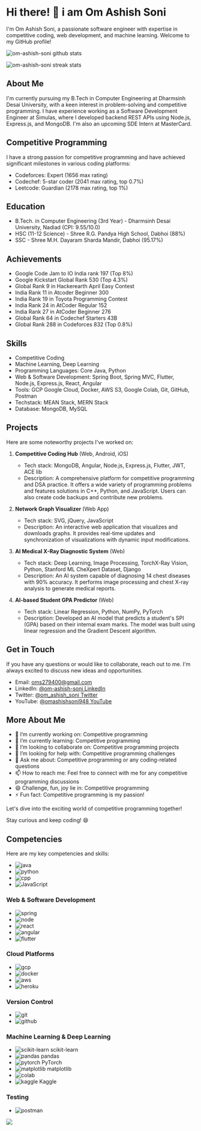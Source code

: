 
# Hi there! 👋 i am Om Ashish Soni 

I'm Om Ashish Soni, a passionate software engineer with expertise in competitive coding, web development, and machine learning. Welcome to my GitHub profile!

![om-ashish-soni github stats](https://github-readme-stats.vercel.app/api?username=om-ashish-soni&show_icons=true)  

![om-ashish-soni streak stats](https://github-readme-streak-stats.herokuapp.com/?user=om-ashish-soni&)  



## About Me

I'm currently pursuing my B.Tech in Computer Engineering at Dharmsinh Desai University, with a keen interest in problem-solving and competitive programming. I have experience working as a Software Development Engineer at Simulas, where I developed backend REST APIs using Node.js, Express.js, and MongoDB. I'm also an upcoming SDE Intern at MasterCard.

## Competitive Programming

I have a strong passion for competitive programming and have achieved significant milestones in various coding platforms:

- Codeforces: Expert (1656 max rating)
- Codechef: 5-star coder (2041 max rating, top 0.7%)
- Leetcode: Guardian (2178 max rating, top 1%)

## Education

- B.Tech. in Computer Engineering (3rd Year) - Dharmsinh Desai University, Nadiad (CPI: 9.55/10.0)
- HSC (11-12 Science) - Shree R.G. Pandya High School, Dabhoi (88%)
- SSC - Shree M.H. Dayaram Sharda Mandir, Dabhoi (95.17%)

## Achievements

- Google Code Jam to IO India rank 197 (Top 8%)
- Google Kickstart Global Rank 530 (Top 4.3%)
- Global Rank 9 in Hackerearth April Easy Contest
- India Rank 11 in Atcoder Beginner 300
- India Rank 19 in Toyota Programming Contest
- India Rank 24 in AtCoder Regular 152
- India Rank 27 in AtCoder Beginner 276
- Global Rank 64 in Codechef Starters 43B
- Global Rank 288 in Codeforces 832 (Top 0.8%)

## Skills

- Competitive Coding
- Machine Learning, Deep Learning
- Programming Languages: Core Java, Python
- Web & Software Development: Spring Boot, Spring MVC, Flutter, Node.js, Express.js, React, Angular
- Tools: GCP Google Cloud, Docker, AWS S3, Google Colab, Git, GitHub, Postman
- Techstack: MEAN Stack, MERN Stack
- Database: MongoDB, MySQL



## Projects

Here are some noteworthy projects I've worked on:

1. **Competitive Coding Hub** (Web, Android, iOS)
   - Tech stack: MongoDB, Angular, Node.js, Express.js, Flutter, JWT, ACE lib
   - Description: A comprehensive platform for competitive programming and DSA practice. It offers a wide variety of programming problems and features solutions in C++, Python, and JavaScript. Users can also create code backups and contribute new problems.

2. **Network Graph Visualizer** (Web App)
   - Tech stack: SVG, jQuery, JavaScript
   - Description: An interactive web application that visualizes and downloads graphs. It provides real-time updates and synchronization of visualizations with dynamic input modifications.

3. **AI Medical X-Ray Diagnostic System** (Web)
   - Tech stack: Deep Learning, Image Processing, TorchX-Ray Vision, Python, Stanford ML CheXpert Dataset, Django
   - Description: An AI system capable of diagnosing 14 chest diseases with 90% accuracy. It performs image processing and chest X-ray analysis to generate medical reports.

4. **AI-based Student GPA Predictor** (Web)
   - Tech stack: Linear Regression, Python, NumPy, PyTorch
   - Description: Developed an AI model that predicts a student's SPI (GPA) based on their internal exam marks. The model was built using linear regression and the Gradient Descent algorithm.


## Get in Touch

If you have any questions or would like to collaborate, reach out to me. I'm always excited to discuss new ideas and opportunities.

- Email: [oms279400@gmail.com](mailto:oms279400@gmail.com)
- LinkedIn: [@om-ashish-soni LinkedIn](https://www.linkedin.com/in/om-ashish-soni/)
- Twitter: [@om_ashish_soni Twitter](https://twitter.com/om_ashish_soni)
- YouTube: [@omashishsoni948 YouTube](https://www.youtube.com/@omashishsoni948/)

  
## More About Me

- 🔭 I’m currently working on: Competitive programming
- 🌱 I’m currently learning: Competitive programming
- 👯 I’m looking to collaborate on: Competitive programming projects
- 🤔 I’m looking for help with: Competitive programming challenges
- 💬 Ask me about: Competitive programming or any coding-related questions
- 📫 How to reach me: Feel free to connect with me for any competitive programming discussions
- 😄 Challenge, fun, joy lie in: Competitive programming
- ⚡ Fun fact: Competitive programming is my passion!

Let's dive into the exciting world of competitive programming together!

Stay curious and keep coding! 😄


<!-- <img src ="https://github-readme-stats.vercel.app/api/top-langs/?username=om-ashish-soni&exclude_repo=soj-android,SDP,saraswati-education-system-backend,om-ashish-soni,saraswati-online-judge,soj,oms-tic-tac-toe,8086_microprocessor,aharnish,om-ashish-soni.github.io,leetcode-questions,vim-configuration,search-engine,online-ide,aharnish-frontend,rest-api-on-cloud-heroku-firebase,react-testing-crud-api-node-express-mongo-heroku,instagram_clone,youtube-clone-by-om-soni,amazon-clone-by-om-soni,jenkins,instagram_clone_android_ios_app,codechef_clone,cognitive-test-portal,keep-notes-om-soni,ICTWIIb_Project_CE121_CE074,codeforces-api,scc,SaraswatiCodingClub,api.aharnish,online-ide-deployed-heroku,dumping-repo,online_job_portal_django_project,om_soni_online_job_portal_django,online_job_portal,online_ide,complete-insta-clone-app-react-native-firebase,raw-insta-app-react-native-firebase,user-registration-app-react-native-firebase,file-uploader-to-firebase9-using-react-native,image-picker-with-display-react-native,file-picker-react-native,react-native-first-todo-app,firebase-v9.3.0_with_react,complete-amazon-clone,amazon-raw-clone,complete-youtube-clone,youtube-raw-clone,google-keep-clone,instagram-clone,amaxon-clone,whatsapp-clone,excell-sheets-clone"> -->






## Competencies


Here are my key competencies and skills:

- ![java](https://img.shields.io/badge/java-%FFA500.svg?style=for-the-badge&logo=java&logoColor=white)
- ![python](https://img.shields.io/badge/python-%233776AB.svg?style=for-the-badge&logo=python&logoColor=white)
- ![cpp](https://img.shields.io/badge/c%2B%2B-%2300599C.svg?style=for-the-badge&logo=c%2B%2B&logoColor=white)
- ![JavaScript](https://img.shields.io/badge/JavaScript-%23F7DF1E.svg?style=for-the-badge&logo=javascript&logoColor=black)

### Web & Software Development

- ![spring](https://img.shields.io/badge/spring-%236DB33F.svg?style=for-the-badge&logo=spring&logoColor=white) 
- ![node](https://img.shields.io/badge/node.js-%23339933.svg?style=for-the-badge&logo=node.js&logoColor=white) 
- ![react](https://img.shields.io/badge/react-%2361DAFB.svg?style=for-the-badge&logo=react&logoColor=white)
- ![angular](https://img.shields.io/badge/angular-%23DD0031.svg?style=for-the-badge&logo=angular&logoColor=white)
- ![flutter](https://img.shields.io/badge/flutter-%2302569B.svg?style=for-the-badge&logo=flutter&logoColor=white) 


### Cloud Platforms

- ![gcp](https://img.shields.io/badge/Google%20Cloud-%234285F4.svg?style=for-the-badge&logo=google-cloud&logoColor=white) 
- ![docker](https://img.shields.io/badge/docker-%232496ED.svg?style=for-the-badge&logo=docker&logoColor=white) 
- ![aws](https://img.shields.io/badge/AWS-%23FF9900.svg?style=for-the-badge&logo=amazon-aws&logoColor=white) 
- ![heroku](https://img.shields.io/badge/heroku-%23430098.svg?style=for-the-badge&logo=heroku&logoColor=white)
  

### Version Control

- ![git](https://img.shields.io/badge/git-%23F05033.svg?style=for-the-badge&logo=git&logoColor=white) 
- ![github](https://img.shields.io/badge/github-%23181717.svg?style=for-the-badge&logo=github&logoColor=white) 


### Machine Learning & Deep Learning

- ![scikit-learn](https://img.shields.io/badge/scikit--learn-%23F7931E.svg?style=for-the-badge&logo=scikit-learn&logoColor=white) scikit-learn
- ![pandas](https://img.shields.io/badge/pandas-%23150458.svg?style=for-the-badge&logo=pandas&logoColor=white) pandas
- ![pytorch](https://img.shields.io/badge/pytorch-%23EE4C2C.svg?style=for-the-badge&logo=pytorch&logoColor=white) PyTorch
- ![matplotlib](https://img.shields.io/badge/matplotlib-%23FF6C37.svg?style=for-the-badge&logo=matplotlib&logoColor=white) matplotlib
- ![colab](https://img.shields.io/badge/Google%20Colab-%23F9AB00.svg?style=for-the-badge&logo=google-colab&logoColor=white) 
- ![kaggle](https://img.shields.io/badge/kaggle-%2320BEFF.svg?style=for-the-badge&logo=kaggle&logoColor=white) Kaggle


### Testing

- ![postman](https://img.shields.io/badge/postman-%23FF6C37.svg?style=for-the-badge&logo=postman&logoColor=white) 



<img src="https://github-profile-trophy.vercel.app/?username=om-ashish-soni">
